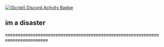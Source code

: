 [![(Script) Discord Activity Badge](https://badgen.net/badge/Do-Not-Disturb/Hamburger?color=fc4409&labelColor=fc4409&icon=discord)](https://github.com/DevXternal/DevXternal)

im a disaster
---
eeeeeeeeeeeeeeeeeeeeeeeeeeeeeeeeeeeeeeeeeeeeeeeeeeeeeeeeeeeeeeeeeeeeeeeeeeeeee
